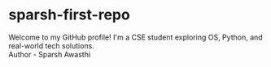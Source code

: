 # sparsh-first-repo
Welcome to my GitHub profile! I'm a CSE student exploring OS, Python, and real-world tech solutions.
<br>
Author - Sparsh Awasthi
